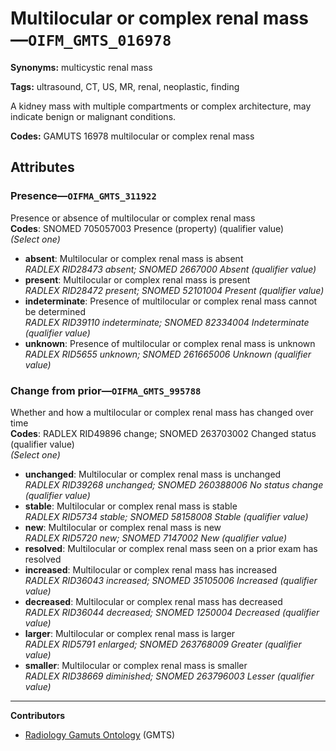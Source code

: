 # Multilocular or complex renal mass—`OIFM_GMTS_016978`

**Synonyms:** multicystic renal mass

**Tags:** ultrasound, CT, US, MR, renal, neoplastic, finding

A kidney mass with multiple compartments or complex architecture, may indicate benign or malignant conditions.

**Codes:** GAMUTS 16978 multilocular or complex renal mass

## Attributes

### Presence—`OIFMA_GMTS_311922`

Presence or absence of multilocular or complex renal mass  
**Codes**: SNOMED 705057003 Presence (property) (qualifier value)  
*(Select one)*

- **absent**: Multilocular or complex renal mass is absent  
_RADLEX RID28473 absent; SNOMED 2667000 Absent (qualifier value)_
- **present**: Multilocular or complex renal mass is present  
_RADLEX RID28472 present; SNOMED 52101004 Present (qualifier value)_
- **indeterminate**: Presence of multilocular or complex renal mass cannot be determined  
_RADLEX RID39110 indeterminate; SNOMED 82334004 Indeterminate (qualifier value)_
- **unknown**: Presence of multilocular or complex renal mass is unknown  
_RADLEX RID5655 unknown; SNOMED 261665006 Unknown (qualifier value)_

### Change from prior—`OIFMA_GMTS_995788`

Whether and how a multilocular or complex renal mass has changed over time  
**Codes**: RADLEX RID49896 change; SNOMED 263703002 Changed status (qualifier value)  
*(Select one)*

- **unchanged**: Multilocular or complex renal mass is unchanged  
_RADLEX RID39268 unchanged; SNOMED 260388006 No status change (qualifier value)_
- **stable**: Multilocular or complex renal mass is stable  
_RADLEX RID5734 stable; SNOMED 58158008 Stable (qualifier value)_
- **new**: Multilocular or complex renal mass is new  
_RADLEX RID5720 new; SNOMED 7147002 New (qualifier value)_
- **resolved**: Multilocular or complex renal mass seen on a prior exam has resolved  
- **increased**: Multilocular or complex renal mass has increased  
_RADLEX RID36043 increased; SNOMED 35105006 Increased (qualifier value)_
- **decreased**: Multilocular or complex renal mass has decreased  
_RADLEX RID36044 decreased; SNOMED 1250004 Decreased (qualifier value)_
- **larger**: Multilocular or complex renal mass is larger  
_RADLEX RID5791 enlarged; SNOMED 263768009 Greater (qualifier value)_
- **smaller**: Multilocular or complex renal mass is smaller  
_RADLEX RID38669 diminished; SNOMED 263796003 Lesser (qualifier value)_

---

**Contributors**

- [Radiology Gamuts Ontology](https://gamuts.net/) (GMTS)